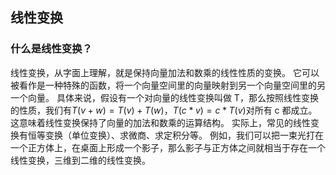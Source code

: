 ## 线性变换

### 什么是线性变换？

线性变换，从字面上理解，就是保持向量加法和数乘的线性性质的变换。
它可以被看作是一种特殊的函数，将一个向量空间里的向量映射到另一个向量空间里的另一个向量。
具体来说，假设有一个对向量的线性变换叫做 T，那么按照线性变换的性质，我们有$T(v+w)=T(v)+T(w)$，$T(c*v)=c*T(v)$对所有 c 都成立。这意味着线性变换保持了向量的加法和数乘的运算结构。
实际上，常见的线性变换有恒等变换（单位变换）、求微商、求定积分等。
例如，我们可以把一束光打在一个正方体上，在桌面上形成一个影子，那么影子与正方体之间就相当于存在一个线性变换，三维到二维的线性变换。

